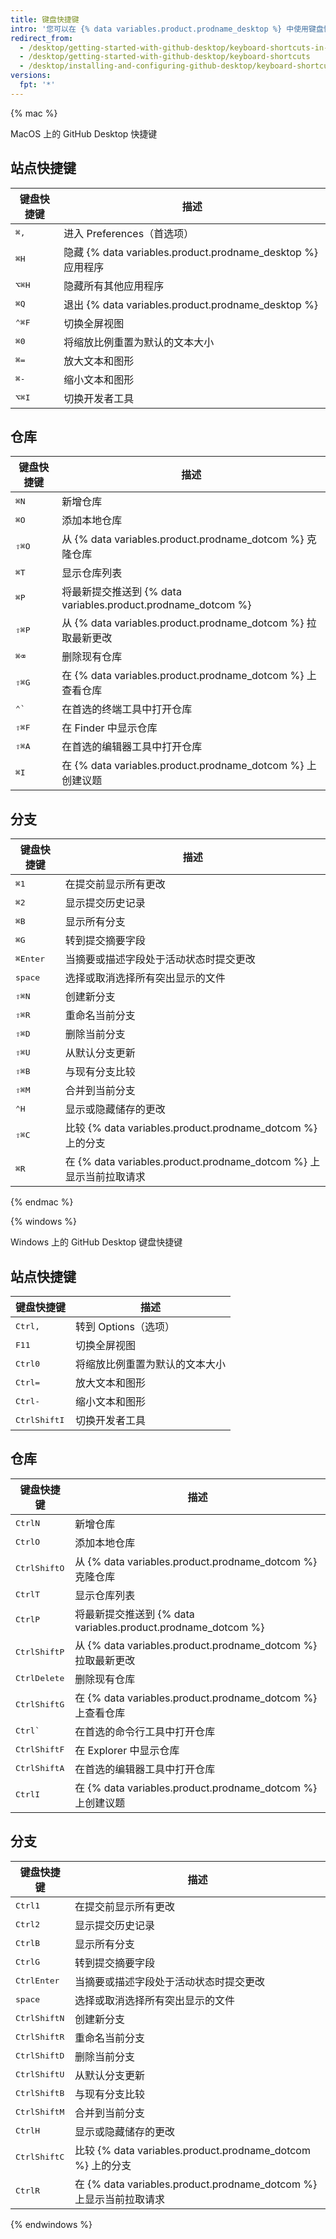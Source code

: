 ```yaml
---
title: 键盘快捷键
intro: '您可以在 {% data variables.product.prodname_desktop %} 中使用键盘快捷键。'
redirect_from:
  - /desktop/getting-started-with-github-desktop/keyboard-shortcuts-in-github-desktop
  - /desktop/getting-started-with-github-desktop/keyboard-shortcuts
  - /desktop/installing-and-configuring-github-desktop/keyboard-shortcuts
versions:
  fpt: '*'
---
```


{% mac %}

MacOS 上的 GitHub Desktop 快捷键

## 站点快捷键

| 键盘快捷键                                | 描述                                                    |
| ------------------------------------ | ----------------------------------------------------- |
| <kbd>⌘</kbd><kbd>,</kbd>             | 进入 Preferences（首选项）                                   |
| <kbd>⌘</kbd><kbd>H</kbd>             | 隐藏 {% data variables.product.prodname_desktop %} 应用程序 |
| <kbd>⌥</kbd><kbd>⌘</kbd><kbd>H</kbd> | 隐藏所有其他应用程序                                            |
| <kbd>⌘</kbd><kbd>Q</kbd>             | 退出 {% data variables.product.prodname_desktop %}
| <kbd>⌃</kbd><kbd>⌘</kbd><kbd>F</kbd> | 切换全屏视图                                                |
| <kbd>⌘</kbd><kbd>0</kbd>             | 将缩放比例重置为默认的文本大小                                       |
| <kbd>⌘</kbd><kbd>=</kbd>             | 放大文本和图形                                               |
| <kbd>⌘</kbd><kbd>-</kbd>             | 缩小文本和图形                                               |
| <kbd>⌥</kbd><kbd>⌘</kbd><kbd>I</kbd> | 切换开发者工具                                               |

## 仓库

| 键盘快捷键                                | 描述                                                    |
| ------------------------------------ | ----------------------------------------------------- |
| <kbd>⌘</kbd><kbd>N</kbd>             | 新增仓库                                                  |
| <kbd>⌘</kbd><kbd>O</kbd>             | 添加本地仓库                                                |
| <kbd>⇧</kbd><kbd>⌘</kbd><kbd>O</kbd> | 从 {% data variables.product.prodname_dotcom %} 克隆仓库   |
| <kbd>⌘</kbd><kbd>T</kbd>             | 显示仓库列表                                                |
| <kbd>⌘</kbd><kbd>P</kbd>             | 将最新提交推送到 {% data variables.product.prodname_dotcom %}
| <kbd>⇧</kbd><kbd>⌘</kbd><kbd>P</kbd> | 从 {% data variables.product.prodname_dotcom %} 拉取最新更改 |
| <kbd>⌘</kbd><kbd>⌫</kbd>             | 删除现有仓库                                                |
| <kbd>⇧</kbd><kbd>⌘</kbd><kbd>G</kbd> | 在 {% data variables.product.prodname_dotcom %} 上查看仓库  |
| <kbd>⌃</kbd><kbd>&grave;</kbd>       | 在首选的终端工具中打开仓库                                         |
| <kbd>⇧</kbd><kbd>⌘</kbd><kbd>F</kbd> | 在 Finder 中显示仓库                                        |
| <kbd>⇧</kbd><kbd>⌘</kbd><kbd>A</kbd> | 在首选的编辑器工具中打开仓库                                        |
| <kbd>⌘</kbd><kbd>I</kbd>             | 在 {% data variables.product.prodname_dotcom %} 上创建议题  |

## 分支

| 键盘快捷键                                | 描述                                                       |
| ------------------------------------ | -------------------------------------------------------- |
| <kbd>⌘</kbd><kbd>1</kbd>             | 在提交前显示所有更改                                               |
| <kbd>⌘</kbd><kbd>2</kbd>             | 显示提交历史记录                                                 |
| <kbd>⌘</kbd><kbd>B</kbd>             | 显示所有分支                                                   |
| <kbd>⌘</kbd><kbd>G</kbd>             | 转到提交摘要字段                                                 |
| <kbd>⌘</kbd><kbd>Enter</kbd>         | 当摘要或描述字段处于活动状态时提交更改                                      |
| <kbd>space</kbd>                     | 选择或取消选择所有突出显示的文件                                         |
| <kbd>⇧</kbd><kbd>⌘</kbd><kbd>N</kbd> | 创建新分支                                                    |
| <kbd>⇧</kbd><kbd>⌘</kbd><kbd>R</kbd> | 重命名当前分支                                                  |
| <kbd>⇧</kbd><kbd>⌘</kbd><kbd>D</kbd> | 删除当前分支                                                   |
| <kbd>⇧</kbd><kbd>⌘</kbd><kbd>U</kbd> | 从默认分支更新                                                  |
| <kbd>⇧</kbd><kbd>⌘</kbd><kbd>B</kbd> | 与现有分支比较                                                  |
| <kbd>⇧</kbd><kbd>⌘</kbd><kbd>M</kbd> | 合并到当前分支                                                  |
| <kbd>⌃</kbd><kbd>H</kbd>             | 显示或隐藏储存的更改                                               |
| <kbd>⇧</kbd><kbd>⌘</kbd><kbd>C</kbd> | 比较 {% data variables.product.prodname_dotcom %} 上的分支     |
| <kbd>⌘</kbd><kbd>R</kbd>             | 在 {% data variables.product.prodname_dotcom %} 上显示当前拉取请求 |

{% endmac %}

{% windows %}

Windows 上的 GitHub Desktop 键盘快捷键

## 站点快捷键

| 键盘快捷键                                       | 描述              |
| ------------------------------------------- | --------------- |
| <kbd>Ctrl</kbd><kbd>,</kbd>                 | 转到 Options（选项）  |
| <kbd>F11</kbd>                              | 切换全屏视图          |
| <kbd>Ctrl</kbd><kbd>0</kbd>                 | 将缩放比例重置为默认的文本大小 |
| <kbd>Ctrl</kbd><kbd>=</kbd>                 | 放大文本和图形         |
| <kbd>Ctrl</kbd><kbd>-</kbd>                 | 缩小文本和图形         |
| <kbd>Ctrl</kbd><kbd>Shift</kbd><kbd>I</kbd> | 切换开发者工具         |

## 仓库

| 键盘快捷键                                       | 描述                                                    |
| ------------------------------------------- | ----------------------------------------------------- |
| <kbd>Ctrl</kbd><kbd>N</kbd>                 | 新增仓库                                                  |
| <kbd>Ctrl</kbd><kbd>O</kbd>                 | 添加本地仓库                                                |
| <kbd>Ctrl</kbd><kbd>Shift</kbd><kbd>O</kbd> | 从 {% data variables.product.prodname_dotcom %} 克隆仓库   |
| <kbd>Ctrl</kbd><kbd>T</kbd>                 | 显示仓库列表                                                |
| <kbd>Ctrl</kbd><kbd>P</kbd>                 | 将最新提交推送到 {% data variables.product.prodname_dotcom %}
| <kbd>Ctrl</kbd><kbd>Shift</kbd><kbd>P</kbd> | 从 {% data variables.product.prodname_dotcom %} 拉取最新更改 |
| <kbd>Ctrl</kbd><kbd>Delete</kbd>            | 删除现有仓库                                                |
| <kbd>Ctrl</kbd><kbd>Shift</kbd><kbd>G</kbd> | 在 {% data variables.product.prodname_dotcom %} 上查看仓库  |
| <kbd>Ctrl</kbd><kbd>&grave;</kbd>           | 在首选的命令行工具中打开仓库                                        |
| <kbd>Ctrl</kbd><kbd>Shift</kbd><kbd>F</kbd> | 在 Explorer 中显示仓库                                      |
| <kbd>Ctrl</kbd><kbd>Shift</kbd><kbd>A</kbd> | 在首选的编辑器工具中打开仓库                                        |
| <kbd>Ctrl</kbd><kbd>I</kbd>                 | 在 {% data variables.product.prodname_dotcom %} 上创建议题  |

## 分支

| 键盘快捷键                                       | 描述                                                       |
| ------------------------------------------- | -------------------------------------------------------- |
| <kbd>Ctrl</kbd><kbd>1</kbd>                 | 在提交前显示所有更改                                               |
| <kbd>Ctrl</kbd><kbd>2</kbd>                 | 显示提交历史记录                                                 |
| <kbd>Ctrl</kbd><kbd>B</kbd>                 | 显示所有分支                                                   |
| <kbd>Ctrl</kbd><kbd>G</kbd>                 | 转到提交摘要字段                                                 |
| <kbd>Ctrl</kbd><kbd>Enter</kbd>             | 当摘要或描述字段处于活动状态时提交更改                                      |
| <kbd>space</kbd>                            | 选择或取消选择所有突出显示的文件                                         |
| <kbd>Ctrl</kbd><kbd>Shift</kbd><kbd>N</kbd> | 创建新分支                                                    |
| <kbd>Ctrl</kbd><kbd>Shift</kbd><kbd>R</kbd> | 重命名当前分支                                                  |
| <kbd>Ctrl</kbd><kbd>Shift</kbd><kbd>D</kbd> | 删除当前分支                                                   |
| <kbd>Ctrl</kbd><kbd>Shift</kbd><kbd>U</kbd> | 从默认分支更新                                                  |
| <kbd>Ctrl</kbd><kbd>Shift</kbd><kbd>B</kbd> | 与现有分支比较                                                  |
| <kbd>Ctrl</kbd><kbd>Shift</kbd><kbd>M</kbd> | 合并到当前分支                                                  |
| <kbd>Ctrl</kbd><kbd>H</kbd>                 | 显示或隐藏储存的更改                                               |
| <kbd>Ctrl</kbd><kbd>Shift</kbd><kbd>C</kbd> | 比较 {% data variables.product.prodname_dotcom %} 上的分支     |
| <kbd>Ctrl</kbd><kbd>R</kbd>                 | 在 {% data variables.product.prodname_dotcom %} 上显示当前拉取请求 |

{% endwindows %}

